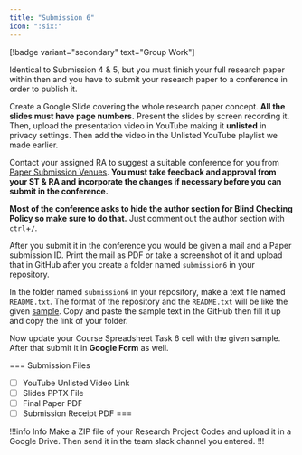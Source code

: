 ```yaml
---
title: "Submission 6"
icon: ":six:"
---
```


[!badge variant="secondary" text="Group Work"]

Identical to Submission 4 & 5, but you must finish your full research paper within then and you have to submit your research paper to a conference in order to publish it.

Create a Google Slide covering the whole research paper concept. **All the slides must have page numbers.** Present the slides by screen recording it. Then, upload the presentation video in YouTube making it **unlisted** in privacy settings. Then add the video in the Unlisted YouTube playlist we made earlier.

Contact your assigned RA to suggest a suitable conference for you from [Paper Submission Venues](https://docs.google.com/spreadsheets/d/16plzjeJNMZjK5S_zDLOKqqk8WOcJiWpeUrLfF6swfGU/edit?usp=sharing). **You must take feedback and approval from your ST & RA and incorporate the changes if necessary before you can submit in the conference.**

**Most of the conference asks to hide the author section for Blind Checking Policy so make sure to do that.** Just comment out the author section with `ctrl`+`/`.

After you submit it in the conference you would be given a mail and a Paper submission ID. Print the mail as PDF or take a screenshot of it and upload that in GitHub after you create a folder named `submission6` in your repository.

In the folder named `submission6` in your repository, make a text file named `README.txt`. The format of the repository and the `README.txt` will be like the given [sample](https://github.com/errhythm/CSE123/tree/main/submission6). Copy and paste the sample text in the GitHub then fill it up and copy the link of your folder.

Now update your Course Spreadsheet Task 6 cell with the given sample. After that submit it in **Google Form** as well.

=== Submission Files
- [ ] YouTube Unlisted Video Link
- [ ] Slides PPTX File
- [ ] Final Paper PDF
- [ ] Submission Receipt PDF
===

!!!info Info
Make a ZIP file of your Research Project Codes and upload it in a Google Drive. Then send it in the team slack channel you entered.
!!!
